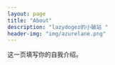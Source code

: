 ```yaml
---
layout: page
title: "About"
description: "lazydogez的小破站 " 
header-img: "img/azurelane.png"
---
```


这一页填写你的自我介绍。





